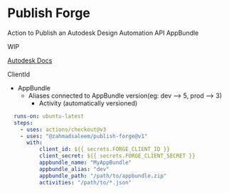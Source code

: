 # Publish Forge

Action to Publish an Autodesk Design Automation API AppBundle

WIP

[Autodesk Docs](https://aps.autodesk.com/en/docs/design-automation/v3/developers_guide/basics/)

ClientId
- AppBundle
  - Aliases connected to AppBundle version(eg: dev --> 5, prod --> 3)
    - Activity (automatically versioned)

```yaml
  runs-on: ubuntu-latest
  steps:
    - uses: actions/checkout@v3
    - uses: "@zahmadsaleem/publish-forge@v1"
      with:
          client_id: ${{ secrets.FORGE_CLIENT_ID }}
          client_secret: ${{ secrets.FORGE_CLIENT_SECRET }}
          appbundle_name: "MyAppBundle"
          appbundle_alias: "dev"
          appbundle_path: "/path/to/appbundle.zip"
          activities: "/path/to/*.json"
```